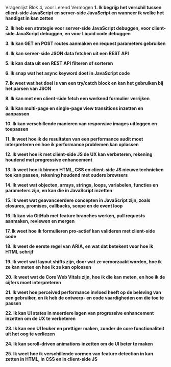 Vragenlijst Blok 4, voor Lerend Vermogen
__1. Ik begrijp het verschil tussen client-side JavaScript en server-side JavaScript en wanneer ik welke het handigst in kan zetten__


__2. Ik heb een strategie voor server-side JavaScript debuggen, voor client-side JavaScript debuggen, en voor Liquid code debuggen__ 

__3. Ik kan GET en POST routes aanmaken en request parameters gebruiken__

__4. Ik kan server-side JSON data fetchen uit een REST API__

__5. Ik kan data uit een REST API filteren of sorteren__
 
__6. Ik snap wat het async keyword doet in JavaScript code__

__7. Ik weet wat het doel is van een try/catch block en kan het gebruiken bij het parsen van JSON__

__8. Ik kan met een client-side fetch een werkend formulier verrijken__

__9. Ik kan multi-page en single-page view transitions inzetten en aanpassen__

__10. Ik kan verschillende manieren van responsive images uitleggen en toepassen__
 
__11. Ik weet hoe ik de resultaten van een performance audit moet interpreteren en hoe ik performance problemen kan oplossen__

__12. Ik weet hoe ik met client-side JS de UX kan verbeteren, rekening houdend met progressive enhancement__

__13. Ik weet hoe ik binnen HTML, CSS en client-side JS nieuwe technieken toe kan passen, rekening houdend met oudere browsers__


__14. Ik weet wat objecten, arrays, strings, loops, variabelen, functies en parameters zijn, en kan die in JavaScript inzetten__

__15. Ik weet wat geavanceerdere concepten in JavaScript zijn, zoals closures, promises, callbacks, scope en de event loop__
 
__16. Ik kan via GitHub met feature branches werken, pull requests aanmaken, reviewen en mergen__

__17. Ik weet hoe ik formulieren pro-actief kan valideren met client-side code__

__18. Ik weet de eerste regel van ARIA, en wat dat betekent voor hoe ik HTML schrijf__

__19. Ik weet wat layout shifts zijn, door wat ze veroorzaakt worden, hoe ik ze kan meten en hoe ik ze kan oplossen__

__20. Ik weet wat de Core Web Vitals zijn, hoe ik die kan meten, en hoe ik de cijfers moet interpreteren__
 
__21. Ik weet hoe perceived performance invloed heeft op de beleving van een gebruiker, en ik heb de ontwerp- en code vaardigheden om die toe te passen__

__22. Ik kan UI states in meerdere lagen van progressive enhancement inzetten om de UX te verbeteren__

__23. Ik kan een UI leuker en prettiger maken, zonder de core functionaliteit uit het oog te verliezen__

__24. Ik kan scroll-driven animations inzetten om de UI beter te maken__

__25. Ik weet hoe ik verschillende vormen van feature detection in kan zetten in HTML, in CSS en in client-side JS__
 